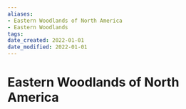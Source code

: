 ```yaml
---
aliases: 
- Eastern Woodlands of North America
- Eastern Woodlands
tags: 
date_created: 2022-01-01
date_modified: 2022-01-01
---
```


# Eastern Woodlands of North America
